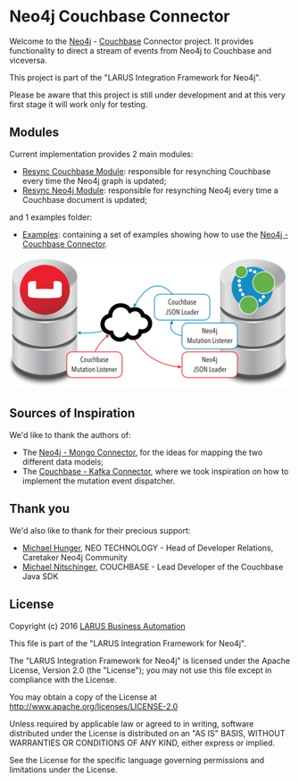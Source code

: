 # Neo4j Couchbase Connector

Welcome to the [Neo4j](http://neo4j.com/) - [Couchbase](http://couchbase.com/) Connector project.  It provides functionality to direct a stream of events from Neo4j to Couchbase and viceversa.

This project is part of the "LARUS Integration Framework for Neo4j".

Please be aware that this project is still under development and at this very first stage it will work only for testing.

## Modules

Current implementation provides 2 main modules:

* [Resync Couchbase Module](./neo4j-couchbase-connector-resync-docs): responsible for resynching Couchbase every time the Neo4j graph is updated;
* [Resync Neo4j Module](./neo4j-couchbase-connector-resync-graph): responsible for resynching Neo4j every time a Couchbase document is updated;

and 1 examples folder:

* [Examples](neo4j-couchbase-connector-examples): containing a set of examples showing how to use the [Neo4j - Couchbase Connector](https://github.com/larusba/neo4j-couchbase-connector). 

<img src="https://raw.githubusercontent.com/larusba/neo4j-couchbase-connector/master/neo4j-couchbase-connector-architecture.png" width="500" />

## Sources of Inspiration

We'd like to thank the authors of:
* The [Neo4j - Mongo Connector](https://github.com/neo4j-contrib/neo4j_doc_manager), for the ideas for mapping the two different data models;
* The [Couchbase - Kafka Connector](http://developer.couchbase.com/documentation/server/4.1/connectors/kafka-1.2/kafka-intro.html), where we took inspiration on how to implement the mutation event dispatcher.

## Thank you

We'd also like to thank for their precious support:
* [Michael Hunger](https://twitter.com/mesirii), NEO TECHNOLOGY - Head of Developer Relations, Caretaker Neo4j Community
* [Michael Nitschinger](https://twitter.com/daschl), COUCHBASE - Lead Developer of the Couchbase Java SDK


## License

Copyright (c) 2016 [LARUS Business Automation](http://www.larus-ba.it)

This file is part of the "LARUS Integration Framework for Neo4j".

The "LARUS Integration Framework for Neo4j" is licensed under the Apache License, Version 2.0 (the "License"); you may not use this file except in compliance with the License.

You may obtain a copy of the License at
http://www.apache.org/licenses/LICENSE-2.0

Unless required by applicable law or agreed to in writing, software distributed under the License is distributed on an "AS IS" BASIS, WITHOUT WARRANTIES OR CONDITIONS OF ANY KIND, either express or implied.

See the License for the specific language governing permissions and limitations under the License.
